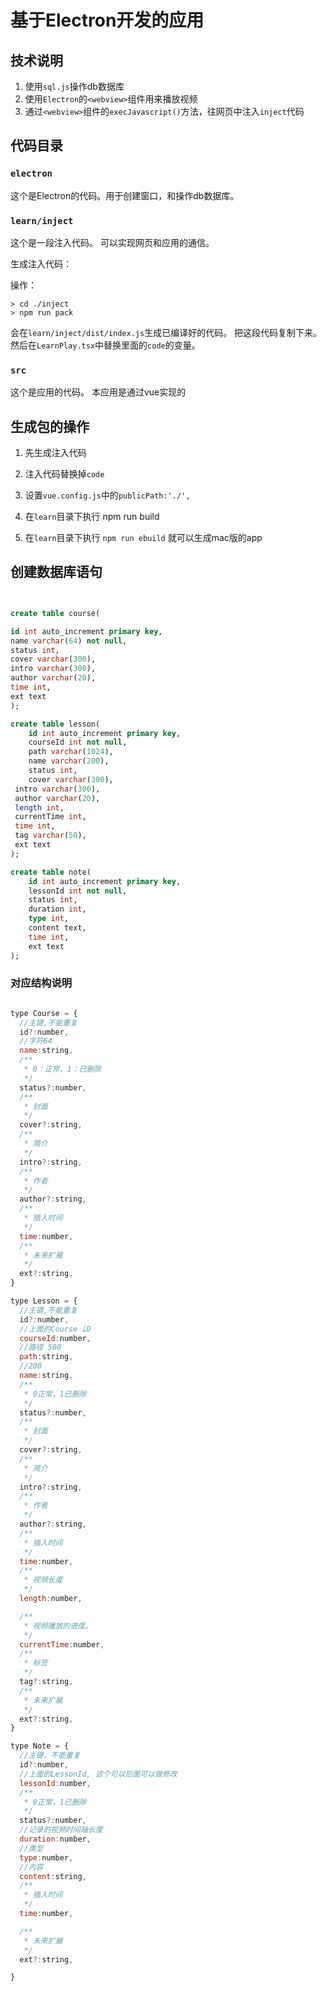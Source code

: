# 基于Electron开发的应用




## 技术说明

1. 使用`sql.js`操作db数据库
2. 使用`Electron`的`<webview>`组件用来播放视频
3. 通过`<webview>`组件的`execJavascript()`方法，往网页中注入`inject`代码




## 代码目录

### `electron`

  这个是Electron的代码。用于创建窗口，和操作db数据库。

### `learn/inject`

  这个是一段注入代码。
  可以实现网页和应用的通信。

  生成注入代码：

  操作：

  ```
  > cd ./inject
  > npm run pack

  ```

  会在`learn/inject/dist/index.js`生成已编译好的代码。
  把这段代码复制下来。然后在`LearnPlay.tsx`中替换里面的`code`的变量。

### `src`

  这个是应用的代码。
  本应用是通过vue实现的


## 生成包的操作

  1. 先生成注入代码

  2. 注入代码替换掉`code`

  3. 设置`vue.config.js`中的`publicPath:'./',`

  3. 在`learn`目录下执行 npm run build

  4. 在`learn`目录下执行 `npm run ebuild` 就可以生成mac版的app




## 创建数据库语句


```sql


create table course(

id int auto_increment primary key,
name varchar(64) not null,
status int,
cover varchar(300),
intro varchar(300),
author varchar(20),
time int,
ext text
);

create table lesson(
	id int auto_increment primary key,
	courseId int not null,
	path varchar(1024),
	name varchar(200),
	status int,
	cover varchar(300),
 intro varchar(300),
 author varchar(20),
 length int,
 currentTime int,
 time int,
 tag varchar(50),
 ext text
);

create table note(
	id int auto_increment primary key,
	lessonId int not null,
	status int,
	duration int,
	type int,
	content text,
	time int,
	ext text
);

```

### 对应结构说明

```js

type Course = {
  //主键,不能重复
  id?:number,
  //字符64
  name:string,
  /**
   * 0：正常，1：已删除
   */
  status?:number,
  /**
   * 封面
   */
  cover?:string,
  /**
   * 简介
   */
  intro?:string,
  /**
   * 作者
   */
  author?:string,
  /**
   * 插入时间
   */
  time:number,
  /**
   * 未来扩展
   */
  ext?:string,
}

type Lesson = {
  //主键,不能重复
  id?:number,
  //上面的Course iD
  courseId:number,
  //路径 500
  path:string,
  //200
  name:string,
  /**
   * 0正常，1已删除
   */
  status?:number,
  /**
   * 封面
   */
  cover?:string,
  /**
   * 简介
   */
  intro?:string,
  /**
   * 作者
   */
  author?:string,
  /**
   * 插入时间
   */
  time:number,
  /**
   * 视频长度
   */
  length:number,

  /**
   * 视频播放的进度。
   */
  currentTime:number,
  /**
   * 标签
   */
  tag?:string,
  /**
   * 未来扩展
   */
  ext?:string,
}

type Note = {
  //主键，不能重复
  id?:number,
  //上面的LessonId, 这个可以后面可以做修改
  lessonId:number,
  /**
   * 0正常，1已删除
   */
  status?:number,
  //记录的视频时间轴长度
  duration:number,
  //类型
  type:number,
  //内容
  content:string,
  /**
   * 插入时间
   */
  time:number,

  /**
   * 未来扩展
   */
  ext?:string,

}

```

